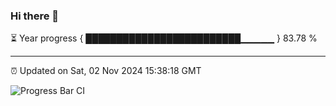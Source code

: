 ### Hi there 👋

⏳ Year progress { █████████████████████████▁▁▁▁▁ } 83.78 %

---

⏰ Updated on Sat, 02 Nov 2024 15:38:18 GMT

![Progress Bar CI](https://github.com/IshwaranRudhara/GIT-ACTION/workflows/Progress%20Bar%20CI/badge.svg)
